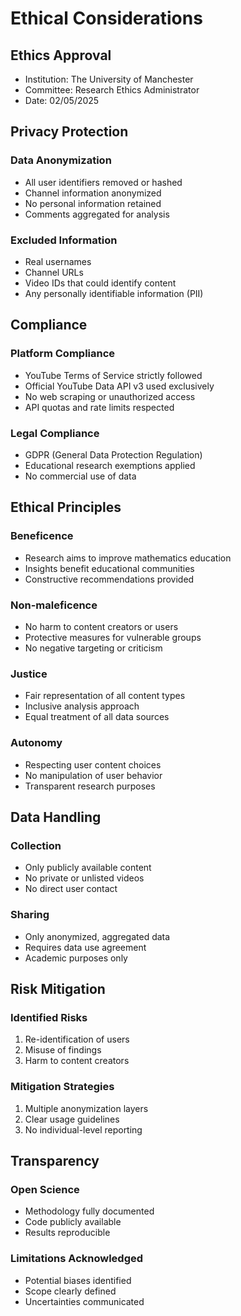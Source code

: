 # Ethical Considerations

## Ethics Approval

- Institution: The University of Manchester
- Committee: Research Ethics Administrator
- Date: 02/05/2025

## Privacy Protection

### Data Anonymization

- All user identifiers removed or hashed
- Channel information anonymized
- No personal information retained
- Comments aggregated for analysis

### Excluded Information

- Real usernames
- Channel URLs
- Video IDs that could identify content
- Any personally identifiable information (PII)

## Compliance

### Platform Compliance

- YouTube Terms of Service strictly followed
- Official YouTube Data API v3 used exclusively
- No web scraping or unauthorized access
- API quotas and rate limits respected

### Legal Compliance

- GDPR (General Data Protection Regulation)
- Educational research exemptions applied
- No commercial use of data

## Ethical Principles

### Beneficence

- Research aims to improve mathematics education
- Insights benefit educational communities
- Constructive recommendations provided

### Non-maleficence

- No harm to content creators or users
- Protective measures for vulnerable groups
- No negative targeting or criticism

### Justice

- Fair representation of all content types
- Inclusive analysis approach
- Equal treatment of all data sources

### Autonomy

- Respecting user content choices
- No manipulation of user behavior
- Transparent research purposes

## Data Handling

### Collection

- Only publicly available content
- No private or unlisted videos
- No direct user contact

### Sharing

- Only anonymized, aggregated data
- Requires data use agreement
- Academic purposes only

## Risk Mitigation

### Identified Risks

1. Re-identification of users
2. Misuse of findings
3. Harm to content creators

### Mitigation Strategies

1. Multiple anonymization layers
2. Clear usage guidelines
3. No individual-level reporting

## Transparency

### Open Science

- Methodology fully documented
- Code publicly available
- Results reproducible

### Limitations Acknowledged

- Potential biases identified
- Scope clearly defined
- Uncertainties communicated
